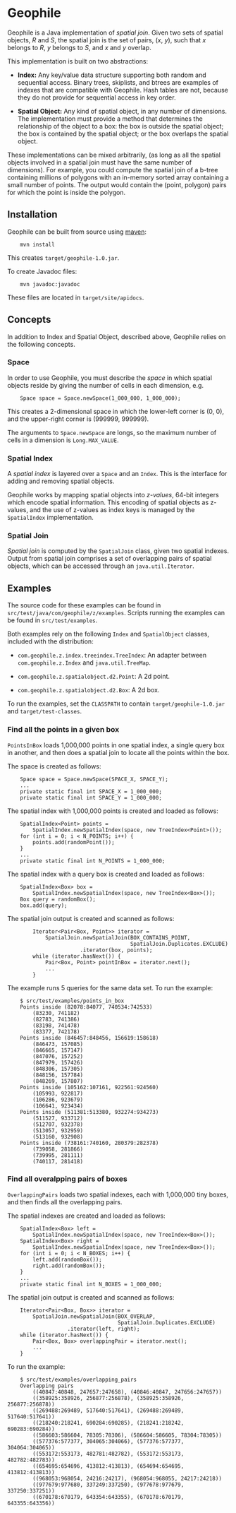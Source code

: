 # Geophile

Geophile is a Java implementation of *spatial join*. Given two sets of
spatial objects, *R* and *S*, the spatial join is the set of pairs, (*x*, *y*), 
such that *x* belongs to *R*, *y* belongs to *S*, and *x*
and *y* overlap.

This implementation is built on two abstractions:

* **Index:** Any key/value data structure supporting both random and
sequential access. Binary trees, skiplists, and btrees are examples of
indexes that are compatible with Geophile. Hash tables are not,
because they do not provide for sequential access in key
order. 

* **Spatial Object:** Any kind of spatial object, in any number of
dimensions. The implementation must provide a method that determines the
relationship of the object to a box: the box is outside the spatial
object; the box is contained by the spatial object; or the box
overlaps the spatial object.

These implementations can be mixed arbitrarily, (as long as all the
spatial objects involved in a spatial join must have the same number
of dimensions). For example, you could compute the spatial join of a
b-tree containing millions of polygons with an in-memory sorted array
containing a small number of points. The output would contain the
(point, polygon) pairs for which the point is inside the polygon.

## Installation

Geophile can be built from source using [maven](http://maven.apache.org):

        mvn install

This creates `target/geophile-1.0.jar`.

To create Javadoc files:

        mvn javadoc:javadoc

These files are located in `target/site/apidocs`.

## Concepts

In addition to Index and Spatial Object, described above, Geophile
relies on the following concepts.

### Space

In order to use Geophile, you must describe the *space* in which spatial
objects reside by giving the number of cells in each dimension, e.g.

        Space space = Space.newSpace(1_000_000, 1_000_000);

This creates a 2-dimensional space in which the lower-left corner is
(0, 0), and the upper-right corner is (999999, 999999).

The arguments to `Space.newSpace` are longs, so the maximum number of
cells in a dimension is `Long.MAX_VALUE`.

### Spatial Index

A *spatial index* is layered over a `Space` and an `Index`. This is the
interface for adding and removing spatial objects. 

Geophile works by mapping spatial objects into *z-values*, 64-bit
integers which encode spatial information. This encoding of spatial
objects as z-values, and the use of z-values as index keys is managed
by the `SpatialIndex` implementation.

### Spatial Join

*Spatial join* is computed by the `SpatialJoin` class, given two
spatial indexes. Output from spatial join comprises a set of
overlapping pairs of spatial objects, which can be accessed through an
`java.util.Iterator`.

## Examples

The source code for these examples can be found in
`src/test/java/com/geophile/z/examples`. Scripts running the examples
can be found in `src/test/examples`.

Both examples rely on the following `Index` and `SpatialObject` classes,
included with the distribution:

* `com.geophile.z.index.treeindex.TreeIndex`: An adapter
between `com.geophile.z.Index` and `java.util.TreeMap`.

* `com.geophile.z.spatialobject.d2.Point`: A 2d point.

* `com.geophile.z.spatialobject.d2.Box`: A 2d box.

To run the examples, set the `CLASSPATH` to contain
`target/geophile-1.0.jar` and `target/test-classes`.

### Find all the points in a given box

`PointsInBox` loads 1,000,000 points in one spatial index, a single
query box in another, and then does a spatial join to locate all the
points within the box.

The space is created as follows:

        Space space = Space.newSpace(SPACE_X, SPACE_Y);
        ...
        private static final int SPACE_X = 1_000_000;
        private static final int SPACE_Y = 1_000_000;

The spatial index with 1,000,000 points is created and loaded as follows:

        SpatialIndex<Point> points = 
            SpatialIndex.newSpatialIndex(space, new TreeIndex<Point>());
        for (int i = 0; i < N_POINTS; i++) {
            points.add(randomPoint());
        }
        ...
        private static final int N_POINTS = 1_000_000;

The spatial index with a query box is created and loaded as follows:

        SpatialIndex<Box> box = 
            SpatialIndex.newSpatialIndex(space, new TreeIndex<Box>());
        Box query = randomBox();
        box.add(query);

The spatial join output is created and scanned as follows:

            Iterator<Pair<Box, Point>> iterator =
                SpatialJoin.newSpatialJoin(BOX_CONTAINS_POINT, 
                                           SpatialJoin.Duplicates.EXCLUDE)
                           .iterator(box, points);
            while (iterator.hasNext()) {
                Pair<Box, Point> pointInBox = iterator.next();
                ...
            }

The example runs 5 queries for the same data set. To run the example:

        $ src/test/examples/points_in_box 
        Points inside (82078:84077, 740534:742533)
            (83230, 741182)
            (82783, 741386)
            (83198, 741478)
            (83377, 742178)
        Points inside (846457:848456, 156619:158618)
            (846473, 157085)
            (846665, 157147)
            (847076, 157252)
            (847979, 157426)
            (848306, 157305)
            (848156, 157784)
            (848269, 157807)
        Points inside (105162:107161, 922561:924560)
            (105993, 922817)
            (106286, 923679)
            (106641, 923434)
        Points inside (511381:513380, 932274:934273)
            (511527, 933712)
            (512707, 932378)
            (513057, 932959)
            (513160, 932908)
        Points inside (738161:740160, 280379:282378)
            (739058, 281866)
            (739995, 281111)
            (740117, 281418)

### Find all overalpping pairs of boxes

`OverlappingPairs` loads two spatial indexes, each with 1,000,000 tiny
boxes, and then finds all the overlapping pairs.

The spatial indexes are created and loaded as follows:

        SpatialIndex<Box> left = 
            SpatialIndex.newSpatialIndex(space, new TreeIndex<Box>());
        SpatialIndex<Box> right = 
            SpatialIndex.newSpatialIndex(space, new TreeIndex<Box>());
        for (int i = 0; i < N_BOXES; i++) {
            left.add(randomBox());
            right.add(randomBox());
        }
        ...
        private static final int N_BOXES = 1_000_000;

The spatial join output is created and scanned as follows:

        Iterator<Pair<Box, Box>> iterator =
            SpatialJoin.newSpatialJoin(BOX_OVERLAP, 
                                       SpatialJoin.Duplicates.EXCLUDE)
                       .iterator(left, right);
        while (iterator.hasNext()) {
            Pair<Box, Box> overlappingPair = iterator.next();
            ...
        }

To run the example:

        $ src/test/examples/overlapping_pairs 
        Overlapping pairs
            ((40847:40848, 247657:247658), (40846:40847, 247656:247657))
            ((358925:358926, 256877:256878), (358925:358926, 256877:256878))
            ((269488:269489, 517640:517641), (269488:269489, 517640:517641))
            ((218240:218241, 690284:690285), (218241:218242, 690283:690284))
            ((586603:586604, 78305:78306), (586604:586605, 78304:78305))
            ((577376:577377, 304065:304066), (577376:577377, 304064:304065))
            ((553172:553173, 482781:482782), (553172:553173, 482782:482783))
            ((654695:654696, 413812:413813), (654694:654695, 413812:413813))
            ((968053:968054, 24216:24217), (968054:968055, 24217:24218))
            ((977679:977680, 337249:337250), (977678:977679, 337250:337251))
            ((670178:670179, 643354:643355), (670178:670179, 643355:643356))

